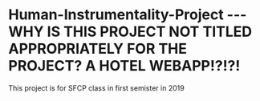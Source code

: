 # Human-Instrumentality-Project ---WHY IS THIS PROJECT NOT TITLED APPROPRIATELY FOR THE PROJECT? A HOTEL WEBAPP!?!?!
This project is for SFCP class in first semister in 2019
